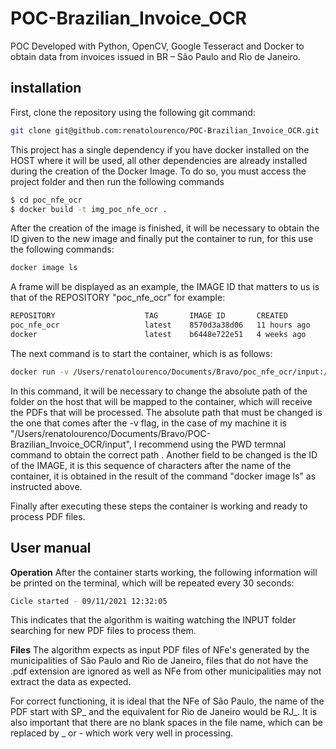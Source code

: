 # POC-Brazilian_Invoice_OCR
POC Developed with Python, OpenCV, Google Tesseract and Docker to obtain data from invoices issued in BR – São Paulo and Rio de Janeiro.

## installation

First, clone the repository using the following git command:

```bash
git clone git@github.com:renatolourenco/POC-Brazilian_Invoice_OCR.git
```

This project has a single dependency if you have docker installed on the HOST where it will be used, all other dependencies are already installed during the creation of the Docker Image.
To do so, you must access the project folder and then run the following commands

```bash
$ cd poc_nfe_ocr
$ docker build -t img_poc_nfe_ocr .
```

After the creation of the image is finished, it will be necessary to obtain the ID given to the new image and finally put the container to run, for this use the following commands:

```bash
docker image ls
```

A frame will be displayed as an example, the IMAGE ID that matters to us is that of the REPOSITORY "poc_nfe_ocr" for example:

```bash
REPOSITORY                    TAG       IMAGE ID       CREATED         SIZE
poc_nfe_ocr                   latest    8570d3a38d06   11 hours ago    808MB
docker                        latest    b6448e722e51   4 weeks ago     216MB
```

The next command is to start the container, which is as follows:


```bash
docker run -v /Users/renatolourenco/Documents/Bravo/poc_nfe_ocr/input:/app/input -it --rm --name poc_nfe_ocr 8570d3a38d06
```

In this command, it will be necessary to change the absolute path of the folder on the host that will be mapped to the container, which will receive the PDFs that will be processed.
The absolute path that must be changed is the one that comes after the -v flag, in the case of my machine it is "/Users/renatolourenco/Documents/Bravo/POC-Brazilian_Invoice_OCR/input", I recommend using the PWD termnal command to obtain the correct path .
Another field to be changed is the ID of the IMAGE, it is this sequence of characters after the name of the container, it is obtained in the result of the command "docker image ls" as instructed above.

Finally after executing these steps the container is working and ready to process PDF files.

## User manual

**Operation**
After the container starts working, the following information will be printed on the terminal, which will be repeated every 30 seconds:

```bash
Cicle started - 09/11/2021 12:32:05
```

This indicates that the algorithm is waiting watching the INPUT folder searching for new PDF files to process them.


**Files**
The algorithm expects as input PDF files of NFe's generated by the municipalities of São Paulo and Rio de Janeiro, files that do not have the .pdf extension are ignored as well as NFe from other municipalities may not extract the data as expected.

For correct functioning, it is ideal that the NFe of São Paulo, the name of the PDF start with SP_ and the equivalent for Rio de Janeiro would be RJ_.
It is also important that there are no blank spaces in the file name, which can be replaced by _ or - which work very well in processing.